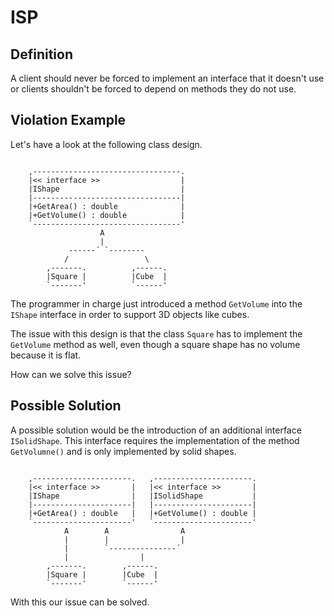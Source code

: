 ﻿# ISP

## Definition

A client should never be forced to implement an interface that it doesn't use or
clients shouldn't be forced to depend on methods they do not use.

## Violation Example

Let's have a look at the following class design.

```

    ,---------------------------------.
    |<< interface >>                  |
    |IShape                           |
    |---------------------------------|
    |+GetArea() : double              |
    |+GetVolume() : double            |
    `---------------------------------'
                    A
                    |
             ------´ `--------
            /                 \
        ,-------.          ,------.
        |Square |          |Cube  |
        `-------'          `------'

```

The programmer in charge just introduced a method `GetVolume` into the `IShape`
interface in order to support 3D objects like cubes.

The issue with this design is that the class `Square` has to implement the
`GetVolume` method as well, even though a square shape has no volume because
it is flat.

How can we solve this issue?

## Possible Solution

A possible solution would be the introduction of an additional interface
`ISolidShape`. This interface requires the implementation of the method
`GetVolumne()` and is only implemented by solid shapes.

```

    ,----------------------.   ,----------------------.
    |<< interface >>       |   |<< interface >>       |
    |IShape                |   |ISolidShape           |
    |----------------------|   |----------------------|
    |+GetArea() : double   |   |+GetVolume() : double |
    `----------------------'   `----------------------'
            A        A                A
            |        |                |
            |        `---------------´
            |                |
        ,-------.        ,------.
        |Square |        |Cube  |
        `-------'        `------'

```

With this our issue can be solved.